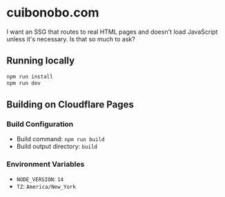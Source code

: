# cuibonobo.com

I want an SSG that routes to real HTML pages and doesn't load JavaScript unless it's necessary. Is that so much to ask?

## Running locally
```bash
npm run install
npm run dev
```

## Building on Cloudflare Pages
### Build Configuration
- Build command: `npm run build`
- Build output directory: `build`

### Environment Variables
- `NODE_VERSION`: `14`
- `TZ`: `America/New_York`

